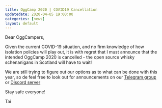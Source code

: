 ```yaml
---
title: OggCamp 2020 | COVID19 Cancellation
updatedate: 2020-04-05 19:00:00
categories: [news]
layout: default
---
```


Dear OggCampers,

Given the current COVID-19 situation, and no firm knowledge of how isolation policies will play out, it is with regret that
I must announce that the intended OggCamp 2020 is cancelled - the open source whisky schenanigans in Scotland will have to
wait!

We are still trying to figure out our options as to what can be done with this year, so de feel free to look out for
announcements on our [Telegram group](https://t.me/joinchat/AAAAAAsF-xo4ol9jAjNW8A) or
[Discord server](https://discord.gg/4DcDk6Y)

Stay safe everyone!

Tai
